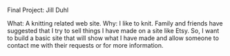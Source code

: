

Final Project:  Jill Duhl


What:  A knitting related web site.
Why: I like to knit.  Family and friends have suggested that I try to sell things I have made on a site like Etsy.  So, I want to build a basic site that will show what I have made and allow someone to contact me with their requests or for more information.
